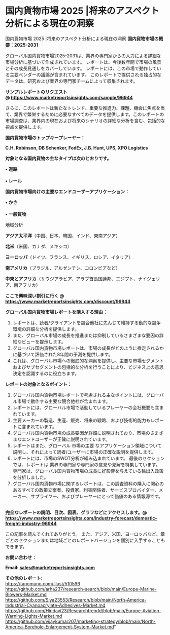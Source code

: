 # 国内貨物市場 2025 |将来のアスペクト分析による現在の洞察
国内貨物市場 2025 |将来のアスペクト分析による現在の洞察
<strong><b>国内貨物市場の概要：2025-2031</b></strong>

グローバル国内貨物市場2025-2031は、業界の専門家からの入力による詳細な市場分析に基づいて作成されています。 レポートは、今後数年間で市場の風景とその成長見通しをカバーしています。 レポートには、この市場で動作している主要ベンダーの議論が含まれています。 このレポートで提供される独占的なデータは、研究および業界の専門家チームによって収集されます。

<strong>サンプルレポートのリクエスト @ <a href=https://www.marketreportsinsights.com/sample/96944>https://www.marketreportsinsights.com/sample/96944</a></strong>

さらに、このレポートは新たなトレンド、重要な推進力、課題、機会に焦点を当て、業界で繁栄するために必要なすべてのデータを提供します。このレポートの市場調査は、業界内の現在および将来のシナリオの詳細な分析を含む、包括的な視点を提供します。

<strong>国内貨物市場のトップキープレーヤー：</strong>

<strong>C.H. Robinson, DB Schenker, FedEx, J.B. Hunt, UPS, XPO Logistics</strong>

<strong><b>対象となる国内貨物の主なタイプは次のとおりです。</b></strong>

<strong>• 道路<br><br>• レール</strong>

<strong><b>国内貨物市場向けの主要なエンドユーザーアプリケーション：</b></strong>

<strong>• かさ<br><br>• 一般貨物</strong>

 地域分析

<strong><b>アジア太平洋</b></strong>（中国、日本、韓国、インド、東南アジア）

<strong><b>北米</b></strong>（米国、カナダ、メキシコ）

<strong><b>ヨーロッパ</b></strong>（ドイツ、フランス、イギリス、ロシア、イタリア）

<strong><b>南アメリカ</b></strong>（ブラジル、アルゼンチン、コロンビアなど）

<strong><b>中東とアフリカ</b></strong>（サウジアラビア、アラブ首長国連邦、エジプト、ナイジェリア、南アフリカ）

<strong>ここで興味深い割引に行く @ <a href=https://www.marketreportsinsights.com/discount/96944>https://www.marketreportsinsights.com/discount/96944</a></strong>

<strong><b>グローバル国内貨物市場レポートを購入する理由：</b></strong>
<ol>
  <li>レポートは、読者/クライアントを競合他社に先んじて維持する動的な競争環境の詳細な分析を提供します。</li>
  <li>また、グローバル市場の成長を推進または抑制しているさまざまな要因の詳細なビューを提示します。</li>
  <li>グローバル国内貨物市場レポートは、市場の成長がどのように推定されるかに基づいて評価された8年間の予測を提供します。</li>
  <li>これは、グローバル市場への徹底的な洞察を提供し、主要な市場セグメントおよびサブセグメントの包括的な分析を行うことにより、ビジネス上の意思決定を認識するのに役立ちます。</li>
</ol>
<strong><b>レポートの対象となるポイント：</b></strong>
<ol>
  <li>グローバル国内貨物市場レポートで考慮される主なポイントには、グローバル市場で動作する主要な競合他社が含まれます。</li>
  <li>レポートには、グローバル市場で活動しているプレーヤーの会社概要も含まれています。</li>
  <li>主要メーカーの製造、生産、販売、将来の戦略、および技術的能力もレポートに含まれています。</li>
  <li>グローバル国内貨物市場の成長要因が詳細に説明されており、市場のさまざまなエンドユーザーが正確に説明されています。</li>
  <li>レポートはまた、グローバル 市場の主要 なアプリケーション領域について説明し、それによって読者/ユーザーに市場の正確な説明を提供します。</li>
  <li>レポートには、市場のSWOT分析が組み込まれています。 最後のセクションでは、レポートは 業界の専門家や専門家の意見や見解を特集しています。 専門家は、グローバル国内貨物市場の成長に好影響を与えている輸出入政策を分析しました。</li>
  <li>グローバル国内貨物市場に関するレポートは、この調査資料の購入に関心のあるすべての政策立案者、投資家、利害関係者、サービスプロバイダー、メーカー、サプライヤー、およびプレーヤーにとって価値のある情報源です。</li>
</ol><br>
<strong>完全なレポートの説明、目次、図表、グラフなどにアクセスします。@ <a href=https://www.marketreportsinsights.com/industry-forecast/domestic-freight-industry-96944>https://www.marketreportsinsights.com/industry-forecast/domestic-freight-industry-96944</a></strong>

この記事を読んでくれてありがとう。 また、アジア、米国、ヨーロッパなど、章ごとのセクションまたは地域ごとのレポートバージョンを個別に入手することもできます。

<strong><b>お問い合わせ：</b></strong>

<strong>Email: </strong><a href=mailto:sales@marketreportsinsights.com><strong>sales@marketreportsinsights.com</strong></a>

<strong>その他のレポート:</strong>
<br>
<a href=https://tanomuno.com/illust/510596>https://tanomuno.com/illust/510596</a>
<br>
<a href=https://github.com/arha237/research-search/blob/main/Europe-Marine-Blowers-Market.md>https://github.com/arha237/research-search/blob/main/Europe-Marine-Blowers-Market.md</a>
<br>
<a href=https://github.com/Siya23553/Research/blob/main/North-America-Industrial-Cyanoacrylate-Adhesives-Market.md>https://github.com/Siya23553/Research/blob/main/North-America-Industrial-Cyanoacrylate-Adhesives-Market.md</a>
<br>
<a href=https://github.com/Hindavi23/Researchtrendd/blob/main/Europe-Aviation-Warning-Lights-Market.md>https://github.com/Hindavi23/Researchtrendd/blob/main/Europe-Aviation-Warning-Lights-Market.md</a>
<br>
<a href=https://github.com/vijaykumar207/marketing-strategy/blob/main/North-America-Borehole-Enlargement-System-Market.md>https://github.com/vijaykumar207/marketing-strategy/blob/main/North-America-Borehole-Enlargement-System-Market.md</a>"
